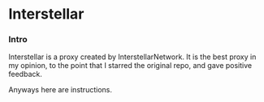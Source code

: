 # Interstellar
<h3>Intro</h3>
<p>Interstellar is a proxy created by InterstellarNetwork. It is the best proxy in my opinion, to the point that I starred the original repo, and gave positive feedback.</p>
<p>Anyways here are instructions.</p>
